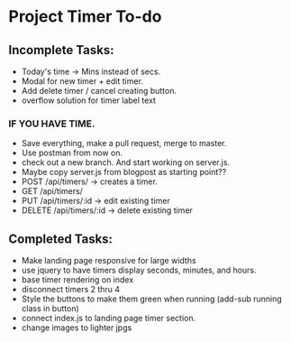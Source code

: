 # Project Timer To-do

## Incomplete Tasks:
- Today's time -> Mins instead of secs.  
- Modal for new timer + edit timer.
- Add delete timer / cancel creating button.
- overflow solution for timer label text

### IF YOU HAVE TIME.
- Save everything, make a pull request, merge to master.
- Use postman from now on.
- check out a new branch. And start working on server.js.
- Maybe copy server.js from blogpost as starting point??
- POST /api/timers/ -> creates a timer.
- GET /api/timers/
- PUT /api/timers/:id -> edit existing timer
- DELETE /api/timers/:id -> delete existing timer


## Completed Tasks:
- Make landing page responsive for large widths
- use jquery to have timers display seconds, minutes, and hours.
- base timer rendering on index
- disconnect timers 2 thru 4
- Style the buttons to make them green when running (add-sub running class in button)
- connect index.js to landing page timer section.
- change images to lighter jpgs
